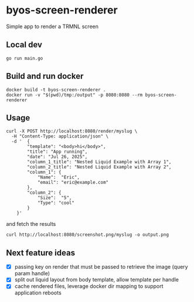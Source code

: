 # byos-screen-renderer

Simple app to render a TRMNL screen

## Local dev
```
go run main.go
```

## Build and run docker
```
docker build -t byos-screen-renderer .
docker run -v "$(pwd)/tmp:/output" -p 8080:8080 --rm byos-screen-renderer
```

## Usage
```
curl -X POST http://localhost:8080/render/myslug \
  -H "Content-Type: application/json" \
  -d '	{
		"template": "<body>hi</body>",
		"title": "App running",
		"date": "Jul 26, 2025",
		"column_1_title": "Nested Liquid Example with Array 1",
		"column_2_title": "Nested Liquid Example with Array 2",
		"column_1": {
			"Name":  "Eric",
			"email": "eric@example.com"
		},
		"column_2": {
			"Size":  "5",
			"Type": "cool"
		}
	}'
```
and fetch the results

  ```
curl http://localhost:8080/screenshot.png/myslug -o output.png
```


## Next feature ideas

- [x] passing key on render that must be passed to retrieve the image (query param handle)
- [x] split out liquid layout from body template, allow template per handle
- [x] cache rendered files, leverage docker dir mapping to support application reboots
